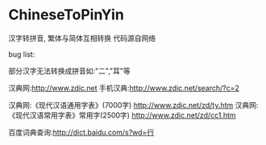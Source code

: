 ChineseToPinYin
===============

汉字转拼音, 繁体与简体互相转换  代码源自网络



bug list:

部分汉字无法转换成拼音如:"二","耳"等




汉典网:http://www.zdic.net
手机汉典:http://www.zdic.net/search/?c=2

汉典网:《现代汉语通用字表》(7000字) http://www.zdic.net/zd/ty.htm
汉典网:《现代汉语常用字表》常用字(2500字) http://www.zdic.net/zd/cc1.htm


百度词典查询:http://dict.baidu.com/s?wd=行
